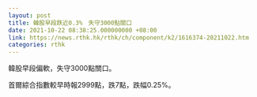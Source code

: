 ```yaml
---
layout: post
title: 韓股早段跌近0.3%　失守3000點關口
date: 2021-10-22 08:38:25.000000000 +08:00
link: https://news.rthk.hk/rthk/ch/component/k2/1616374-20211022.htm
categories: rthk
---
```


韓股早段偏軟，失守3000點關口。

首爾綜合指數較早時報2999點，跌7點，跌幅0.25%。
